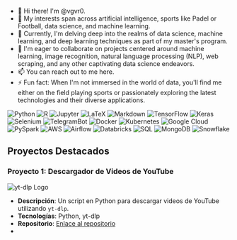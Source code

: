 
- 👋 Hi there! I'm @vgvr0.
- 👀 My interests span across artificial intelligence, sports like Padel or Football, data science, and machine learning.
- 🌱 Currently, I'm delving deep into the realms of data science, machine learning, and deep learning techniques as part of my master's program.
- 💞️ I'm eager to collaborate on projects centered around machine learning, image recognition, natural language processing (NLP), web scraping, and any other captivating data science endeavors.
- 📫 You can reach out to me here.
- ⚡ Fun fact: When I'm not immersed in the world of data, you'll find me either on the field playing sports or passionately exploring the latest technologies and their diverse applications.

![Python](https://img.shields.io/badge/Python-3776AB?style=for-the-badge&logo=python&logoColor=white)
![R](https://img.shields.io/badge/R-276DC3?style=for-the-badge&logo=r&logoColor=white)
![Jupyter](https://img.shields.io/badge/Made%20with-Jupyter-orange?style=for-the-badge&logo=Jupyter)
![LaTeX](https://img.shields.io/badge/LaTeX-20B2AA?style=for-the-badge&logo=LaTeX&logoColor=white)
![Markdown](https://img.shields.io/badge/Markdown-000000?style=for-the-badge&logo=Markdown&logoColor=white)
![TensorFlow](https://img.shields.io/badge/TensorFlow-FF6F00?style=for-the-badge&logo=tensorflow&logoColor=white)
![Keras](https://img.shields.io/badge/Keras-D00000?style=for-the-badge&logo=keras&logoColor=white)
![Selenium](https://img.shields.io/badge/Selenium-43B02A?style=for-the-badge&logo=selenium&logoColor=white)
![TelegramBot](https://img.shields.io/badge/Telegram_Bot-2CA5E0?style=for-the-badge&logo=telegram&logoColor=white)
![Docker](https://img.shields.io/badge/Docker-2496ED?style=for-the-badge&logo=docker&logoColor=white)
![Kubernetes](https://img.shields.io/badge/Kubernetes-326CE5?style=for-the-badge&logo=kubernetes&logoColor=white)
![Google Cloud](https://img.shields.io/badge/Google_Cloud-1384F3?style=for-the-badge&logo=google-cloud&logoColor=white)
![PySpark](https://img.shields.io/badge/PySpark-E25A1C?style=for-the-badge&logo=apache-spark&logoColor=white)
![AWS](https://img.shields.io/badge/Amazon_Web_Services-232F32?style=for-the-badge&logo=AmazonAWS&logoColor=white)
![Airflow](https://img.shields.io/badge/Airflow-017CEE?style=for-the-badge&logo=Apache%20Airflow&logoColor=white)
![Databricks](https://img.shields.io/badge/Databricks-FF3621?style=for-the-badge&logo=Databricks&logoColor=white)
![SQL](https://img.shields.io/badge/Microsoft%20SQL%20Server-CC2927?logo=microsoftsqlserver&logoColor=fff&style=for-the-badge)
![MongoDB](https://img.shields.io/badge/-MongoDB-4DB33D?logo=mongodb&logoColor=FFFFFF&style=for-the-badge)
![Snowflake](https://img.shields.io/badge/Snowflake-29B5E8?style=for-the-badge&logo=Snowflake&logoColor=white)

## Proyectos Destacados

### Proyecto 1: Descargador de Videos de YouTube
![yt-dlp Logo](https://brandemia.org/contenido/subidas/2017/10/logo_youtube-1-960x640.jpg)

- **Descripción**: Un script en Python para descargar videos de YouTube utilizando `yt-dlp`.
- **Tecnologías**: Python, yt-dlp
- **Repositorio**: [Enlace al repositorio](https://github.com/vgvr0/YouTube-DL-Pro-Advanced-YouTube-Video-Downloader)
- 
<!---
![Cover](https://media.licdn.com/dms/image/C5612AQFxPhDAkRB9wA/article-cover_image-shrink_600_2000/0/1520150575249?e=2147483647&v=beta&t=vmpdAjcQCKw2q7U307GrfkP_Xi2r_T97Dxk8MnqM_tE)
vgvr0/vgvr0 is a ✨ special ✨ repository because its `README.md` (this file) appears on your GitHub profile.
You can click the Preview link to take a look at your changes.
😄 Pronouns: He/Him
- 👋 Hi, I’m @vgvr0
- 👀 I’m interested in artificial intelligence, sports like Padel or Football, data science, and machine learning.
- 🌱 I’m currently learning about data science, machine learning, and deep learning techniques as part of my master's program.
- 💞️ I’m looking to collaborate on projects related to machine learning, image recognition, natural language processing (NLP), web scraping, and any other interesting data science projects.
- 📫 How to reach me: You can contact me via email at [insert your email address here].
- ⚡ Fun fact: I'm a huge fan of both playing and watching sports, and I love exploring new technologies and their applications in various fields.
--->
